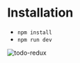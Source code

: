 # Installation

- `npm install`
- `npm run dev`

![todo-redux](https://github.com/CoulibalyLargaton/todo-list-redux/assets/132119113/d805a682-59e8-456c-9650-a926924d4cb1)

